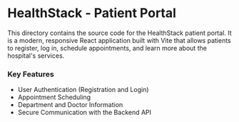 # HealthStack - Patient Portal

This directory contains the source code for the HealthStack patient portal. It is a modern, responsive React application built with Vite that allows patients to register, log in, schedule appointments, and learn more about the hospital's services.

### Key Features
- User Authentication (Registration and Login)
- Appointment Scheduling
- Department and Doctor Information
- Secure Communication with the Backend API